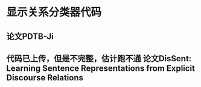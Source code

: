 
显示关系分类器代码
=====
论文PDTB-Ji
------
代码已上传，但是不完整，估计跑不通
论文DisSent: Learning Sentence Representations from Explicit Discourse Relations
------
